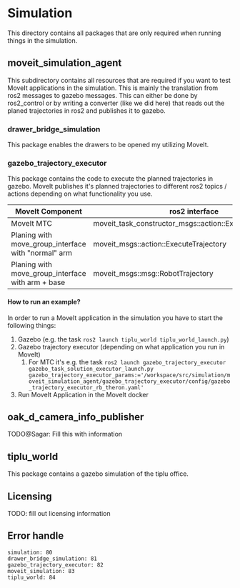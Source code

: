 # Simulation

This directory contains all packages that are only required when running things in the simulation.

## moveit_simulation_agent

This subdirectory contains all resources that are required if you want to test MoveIt applications in the simulation.
This is mainly the translation from ros2 messages to gazebo messages. This can either be done by ros2_control or by
writing a converter (like we did here) that reads out the planed trajectories in ros2 and publishes it to gazebo.

### drawer_bridge_simulation

This package enables the drawers to be opened my utilizing MoveIt.

### gazebo_trajectory_executor

This package contains the code to execute the planned trajectories in gazebo. MoveIt publishes it's planned
trajectories to different ros2 topics / actions depending on what functionality you use.

| MoveIt Component                                    | ros2 interface                                            | default action / topic name                                |
|-----------------------------------------------------|-----------------------------------------------------------|------------------------------------------------------------|
| MoveIt MTC                                          | moveit_task_constructor_msgs::action::ExecuteTaskSolution | /execute_task_solution                                     |
| Planing with move_group_interface with "normal" arm | moveit_msgs::action::ExecuteTrajectory                    | /planning_group_controller/follow_joint_trajectory         |
| Planing with move_group_interface with arm + base   | moveit_msgs::msg::RobotTrajectory                         | /door_opening_mechanism_controller/follow_joint_trajectory |

#### How to run an example?

In order to run a MoveIt application in the simulation you have to start the following things:
1. Gazebo (e.g. the task `ros2 launch tiplu_world tiplu_world_launch.py`)
2. Gazebo trajectory executor (depending on what application you run in MoveIt)
   1. For MTC it's e.g. the task `ros2 launch gazebo_trajectory_executor gazebo_task_solution_executor_launch.py gazebo_trajectory_executor_params:='/workspace/src/simulation/moveit_simulation_agent/gazebo_trajectory_executor/config/gazebo_trajectory_executor_rb_theron.yaml'`
3. Run MoveIt Application in the MoveIt docker


## oak_d_camera_info_publisher

TODO@Sagar: Fill this with information

## tiplu_world

This package contains a gazebo simulation of the tiplu office.


## Licensing
TODO: fill out licensing information


## Error handle
    simulation: 80
    drawer_bridge_simulation: 81
    gazebo_trajectory_executor: 82
    moveit_simulation: 83
    tiplu_world: 84